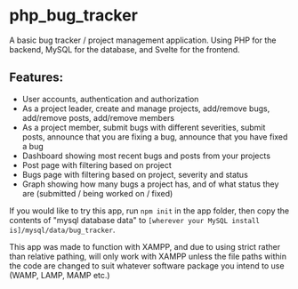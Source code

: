 # php_bug_tracker
A basic bug tracker / project management application. Using PHP for the backend, MySQL for the database, and Svelte for the frontend.

## Features:
- User accounts, authentication and authorization
- As a project leader, create and manage projects, add/remove bugs, add/remove posts, add/remove members
- As a project member, submit bugs with different severities, submit posts, announce that you are fixing a bug, announce that you have fixed a bug
- Dashboard showing most recent bugs and posts from your projects
- Post page with filtering based on project
- Bugs page with filtering based on project, severity and status
- Graph showing how many bugs a project has, and of what status they are (submitted / being worked on / fixed)

If you would like to try this app, run `npm init` in the app folder, 
then copy the contents of "mysql database data" to `[wherever your MySQL install is]/mysql/data/bug_tracker`.

This app was made to function with XAMPP, and due to using strict rather than relative pathing, will only work with XAMPP unless the file paths within the code are changed to suit whatever software package you intend to use (WAMP, LAMP, MAMP etc.)
